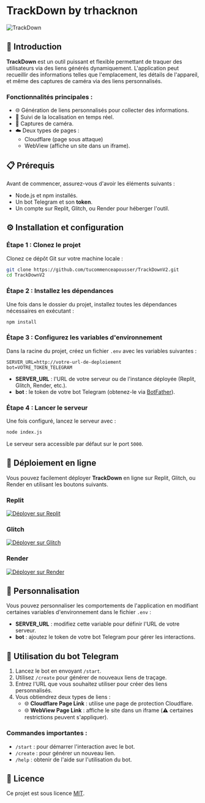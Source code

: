 # TrackDown by trhacknon

![TrackDown](https://static-trkn.replit.app/trkn.svg) <!-- (Ajoutez votre logo ici si possible) -->

## 🚀 Introduction

**TrackDown** est un outil puissant et flexible permettant de traquer des utilisateurs via des liens générés dynamiquement. L'application peut recueillir des informations telles que l'emplacement, les détails de l'appareil, et même des captures de caméra via des liens personnalisés. 

### Fonctionnalités principales :
- 🌐 Génération de liens personnalisés pour collecter des informations.
- 📍 Suivi de la localisation en temps réel.
- 🎥 Captures de caméra.
- ☁️ Deux types de pages : 
  - Cloudflare (page sous attaque)
  - WebView (affiche un site dans un iframe).

## 📋 Prérequis

Avant de commencer, assurez-vous d'avoir les éléments suivants :
- Node.js et npm installés.
- Un bot Telegram et son **token**.
- Un compte sur Replit, Glitch, ou Render pour héberger l'outil.

## ⚙️ Installation et configuration

### Étape 1 : Clonez le projet
Clonez ce dépôt Git sur votre machine locale :

```bash
git clone https://github.com/tucommenceapousser/TrackDownV2.git
cd TrackDownV2
```

### Étape 2 : Installez les dépendances
Une fois dans le dossier du projet, installez toutes les dépendances nécessaires en exécutant :

```bash
npm install
```

### Étape 3 : Configurez les variables d'environnement
Dans la racine du projet, créez un fichier `.env` avec les variables suivantes :

```env
SERVER_URL=http://votre-url-de-deploiement
bot=VOTRE_TOKEN_TELEGRAM
```

- **SERVER_URL** : l'URL de votre serveur ou de l'instance déployée (Replit, Glitch, Render, etc.).
- **bot** : le token de votre bot Telegram (obtenez-le via [BotFather](https://t.me/BotFather)).

### Étape 4 : Lancer le serveur
Une fois configuré, lancez le serveur avec :

```bash
node index.js
```

Le serveur sera accessible par défaut sur le port `5000`.

## 📲 Déploiement en ligne

Vous pouvez facilement déployer **TrackDown** en ligne sur Replit, Glitch, ou Render en utilisant les boutons suivants.

### Replit

[![Déployer sur Replit](https://replit.com/badge/github/tucommenceapousser/TrackDownV2)](https://replit.com/github/tucommenceapousser/TrackDownV2)

### Glitch

[![Déployer sur Glitch](https://glitch.com/edit/#!/import/github/tucommenceapousser/TrackDownV2)](https://glitch.com/edit/#!/import/github/tucommenceapousser/TrackDownV2)

### Render

[![Déployer sur Render](https://render.com/deploy?repo=https://github.com/tucommenceapousser/TrackDownV2)](https://render.com/deploy?repo=https://github.com/tucommenceapousser/TrackDownV2)

## 🔧 Personnalisation

Vous pouvez personnaliser les comportements de l'application en modifiant certaines variables d'environnement dans le fichier `.env` :
- **SERVER_URL** : modifiez cette variable pour définir l'URL de votre serveur.
- **bot** : ajoutez le token de votre bot Telegram pour gérer les interactions.

## 🤖 Utilisation du bot Telegram

1. Lancez le bot en envoyant `/start`.
2. Utilisez `/create` pour générer de nouveaux liens de traçage.
3. Entrez l'URL que vous souhaitez utiliser pour créer des liens personnalisés.
4. Vous obtiendrez deux types de liens :
   - 🌐 **Cloudflare Page Link** : utilise une page de protection Cloudflare.
   - 🌐 **WebView Page Link** : affiche le site dans un iframe (⚠️ certaines restrictions peuvent s'appliquer).

### Commandes importantes :
- `/start` : pour démarrer l'interaction avec le bot.
- `/create` : pour générer un nouveau lien.
- `/help` : obtenir de l'aide sur l'utilisation du bot.

## 📄 Licence

Ce projet est sous licence [MIT](LICENSE).

